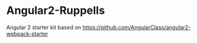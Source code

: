 # Angular2-Ruppells
Angular 2 starter kit based on https://github.com/AngularClass/angular2-webpack-starter
